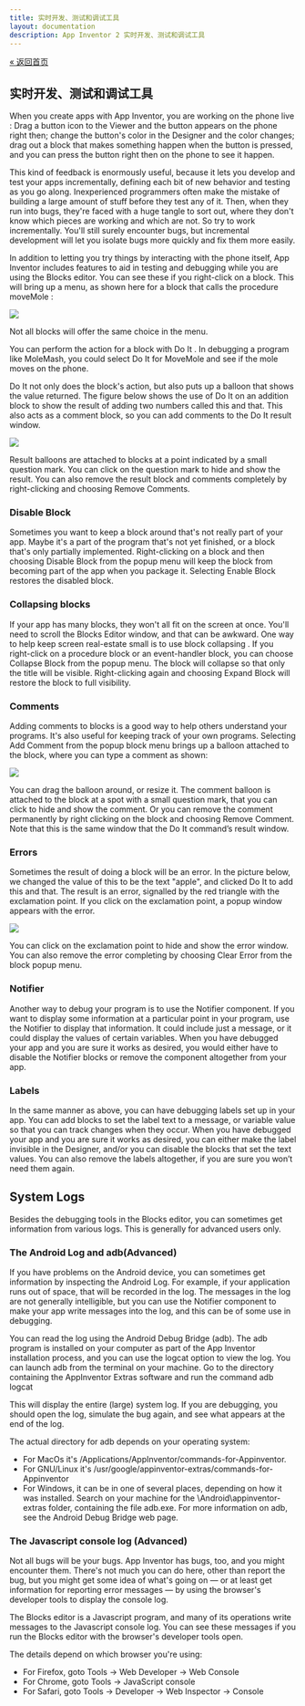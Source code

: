 ```yaml
---
title: 实时开发、测试和调试工具
layout: documentation
description: App Inventor 2 实时开发、测试和调试工具
---
```


[&laquo; 返回首页](index.html)

## 实时开发、测试和调试工具

When you create apps with App Inventor, you are working on the phone live : Drag a button icon to the Viewer and the button appears on the phone right then; change the button's color in the Designer and the color changes; drag out a block that makes something happen when the button is pressed, and you can press the button right then on the phone to see it happen.


This kind of feedback is enormously useful, because it lets you develop and test your apps incrementally, defining each bit of new behavior and testing as you go along. Inexperienced programmers often make the mistake of building a large amount of stuff before they test any of it. Then, when they run into bugs, they're faced with a huge tangle to sort out, where they don't know which pieces are working and which are not. So try to work incrementally. You'll still surely encounter bugs, but incremental development will let you isolate bugs more quickly and fix them more easily.


In addition to letting you try things by interacting with the phone itself, App Inventor includes features to aid in testing and debugging while you are using the Blocks editor. You can see these if you right-click on a block. This will bring up a menu, as shown here for a block that calls the procedure moveMole :

![](images/testing-image1.png)


Not all blocks will offer the same choice in the menu.


You can perform the action for a block with Do It . In debugging a program like MoleMash, you could select Do It for MoveMole and see if the mole moves on the phone.


Do It not only does the block's action, but also puts up a balloon that shows the value returned. The figure below shows the use of Do It on an addition block to show the result of adding two numbers called this and that. This also acts as a comment block, so you can add comments to the Do It result window.


![](images/testing-image2.png)


Result balloons are attached to blocks at a point indicated by a small question mark. You can click on the question mark to hide and show the result. You can also remove the result block and comments completely by right-clicking and choosing Remove Comments.


### Disable Block
Sometimes you want to keep a block around that's not really part of your app. Maybe it's a part of the program that's not yet finished, or a block that's only partially implemented. Right-clicking on a block and then choosing Disable Block from the popup menu will keep the block from becoming part of the app when you package it. Selecting Enable Block restores the disabled block.

### Collapsing blocks
If your app has many blocks, they won't all fit on the screen at once. You'll need to scroll the Blocks Editor window, and that can be awkward. One way to help keep screen real-estate small is to use block collapsing . If you right-click on a procedure block or an event-handler block, you can choose Collapse Block from the popup menu. The block will collapse so that only the title will be visible. Right-clicking again and choosing Expand Block will restore the block to full visibility.

### Comments
Adding comments to blocks is a good way to help others understand your programs. It's also useful for keeping track of your own programs. Selecting Add Comment from the popup block menu brings up a balloon attached to the block, where you can type a comment as shown:

![](images/testing-image3.png)


You can drag the balloon around, or resize it. The comment balloon is attached to the block at a spot with a small question mark, that you can click to hide and show the comment. Or you can remove the comment permanently by right clicking on the block and choosing Remove Comment. Note that this is the same window that the Do It command’s result window.

### Errors
Sometimes the result of doing a block will be an error. In the picture below, we changed the value of this to be the text "apple", and clicked Do It to add this and that. The result is an error, signalled by the red triangle with the exclamation point. If you click on the exclamation point, a popup window appears with the error.


![](images/testing-image4.png)

You can click on the exclamation point to hide and show the error window. You can also remove the error completing by choosing Clear Error from the block popup menu.

### Notifier
Another way to debug your program is to use the Notifier component. If you want to display some information at a particular point in your program, use the Notifier to display that information. It could include just a message, or it could display the values of certain variables. When you have debugged your app and you are sure it works as desired, you would either have to disable the Notifier blocks or remove the component altogether from your app.

### Labels
In the same manner as above, you can have debugging labels set up in your app. You can add blocks to set the label text to a message, or variable value so that you can track changes when they occur. When you have debugged your app and you are sure it works as desired, you can either make the label invisible in the Designer, and/or you can disable the blocks that set the text values. You can also remove the labels altogether, if you are sure you won’t need them again.

## System Logs
Besides the debugging tools in the Blocks editor, you can sometimes get information from various logs. This is generally for advanced users only.

### The Android Log and adb(Advanced)
If you have problems on the Android device, you can sometimes get information by inspecting the Android Log. For example, if your application runs out of space, that will be recorded in the log. The messages in the log are not generally intelligible, but you can use the Notifier component to make your app write messages into the log, and this can be of some use in debugging.


You can read the log using the Android Debug Bridge (adb). The adb program is installed on your computer as part of the App Inventor installation process, and you can use the logcat option to view the log. You can launch adb from the terminal on your machine. Go to the directory containing the AppInventor Extras software and run the command adb logcat


This will display the entire (large) system log. If you are debugging, you should open the log, simulate the bug again, and see what appears at the end of the log.

The actual directory for adb depends on your operating system:

* For MacOs it's /Applications/AppInventor/commands-for-Appinventor.
* For GNU/Linux it's /usr/google/appinventor-extras/commands-for-Appinventor
* For Windows, it can be in one of several places, depending on how it was installed. Search on your machine for the \Android\appinventor-extras folder, containing the file adb.exe.
For more information on adb, see the Android Debug Bridge web page.

### The Javascript console log (Advanced)
Not all bugs will be your bugs. App Inventor has bugs, too, and you might encounter them. There's not much you can do here, other than report the bug, but you might get some idea of what's going on — or at least get information for reporting error messages — by using the browser's developer tools to display the console log.

The Blocks editor is a Javascript program, and many of its operations write messages to the Javascript console log. You can see these messages if you run the Blocks editor with the browser's developer tools open.

The details depend on which browser you're using:

* For Firefox, goto Tools -> Web Developer -> Web Console
* For Chrome, goto Tools -> JavaScript console
* For Safari, goto Tools -> Developer -> Web Inspector -> Console

